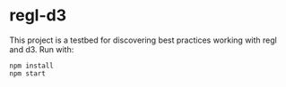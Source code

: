 # regl-d3

This project is a testbed for discovering best practices working with regl and d3. Run with:

```
npm install
npm start
```
